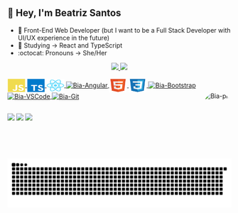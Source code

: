 ## 👋 Hey, I'm Beatriz Santos
- 🔭 Front-End Web Developer (but I want to be a Full Stack Developer with UI/UX experience in the future)
- 📖 Studying -> React and TypeScript
- :octocat: Pronouns -> She/Her

<div align="center">
  <a href="https://github.com/BeatrizOSantos">
  <img height="180em" src="https://github-readme-stats.vercel.app/api?username=BeatrizOSantos&show_icons=true&theme=radical&include_all_commits=true&count_private=true"/>
  <img height="180em" src="https://github-readme-stats.vercel.app/api/top-langs/?username=BeatrizOSantos&layout=compact&langs_count=7&theme=radical"/>
</div>
  
<div style="display: inline_block"><br>
  <img align="center" alt="Bia-Js" height="30" width="40" src="https://raw.githubusercontent.com/devicons/devicon/master/icons/javascript/javascript-plain.svg">
  <img align="center" alt="Bia-Ts" height="30" width="40" src="https://raw.githubusercontent.com/devicons/devicon/master/icons/typescript/typescript-plain.svg">
  <img align="center" alt="Bia-React" height="30" width="40" src="https://raw.githubusercontent.com/devicons/devicon/master/icons/react/react-original.svg">
  <img align="center" alt="Bia-Angular" height="30" width="40" src="https://cdn.jsdelivr.net/gh/devicons/devicon/icons/angularjs/angularjs-original.svg" />
  <img align="center" alt="Bia-HTML" height="30" width="40" src="https://raw.githubusercontent.com/devicons/devicon/master/icons/html5/html5-original.svg">
  <img align="center" alt="Bia-CSS" height="30" width="40" src="https://raw.githubusercontent.com/devicons/devicon/master/icons/css3/css3-original.svg">
  <img align="center" alt="Bia-Bootstrap" height="30" width="40" src="https://cdn.jsdelivr.net/gh/devicons/devicon/icons/bootstrap/bootstrap-original.svg" />
  <img align="center" alt="Bia-VSCode" height="30" width="40" src="https://cdn.jsdelivr.net/gh/devicons/devicon/icons/vscode/vscode-original.svg" />
  <img align="center" alt="Bia-Git" height="30" width="40" src="https://www.flaticon.com/br/icone-premium/git_4494740?term=git&page=1&position=4&page=1&position=4&related_id=4494740&origin=searchhttps://www.flaticon.com/br/icone-premium/git_4494740?term=git&page=1&position=4&page=1&position=4&related_id=4494740&origin=search">
  <img align="right" alt="Bia-pic" height="150" style="border-radius:50px;" src="https://media.giphy.com/media/ebj2uqrGbsLQ3zZFI0/giphy.gif">
</div>
  
  
  ##
 
  
<div> 
  <a href="https://www.instagram.com/beatriz_ods/" target="_blank"><img src="https://img.shields.io/badge/-Instagram-%23E4405F?style=for-the-badge&logo=instagram&logoColor=white" target="_blank"></a>
  <a href = "mailto:contatobeatrizodsk@gmail.com"><img src="https://img.shields.io/badge/Gmail-D14836?style=for-the-badge&logo=gmail&logoColor=white" target="_blank"></a>
  <a href="https://www.linkedin.com/in/beatriz-santos-222a63160/" target="_blank"><img src="https://img.shields.io/badge/-LinkedIn-%230077B5?style=for-the-badge&logo=linkedin&logoColor=white" target="_blank"></a> 
  
 
  ![Snake animation](https://github.com/BeatrizOSantos/BeatrizOSantos/blob/output/github-contribution-grid-snake.svg)
</div>
<!---
BeatrizOSantos/BeatrizOSantos is a ✨ special ✨ repository because its `README.md` (this file) appears on your GitHub profile.
You can click the Preview link to take a look at your changes.
--->
